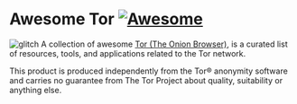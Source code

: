 # Awesome Tor [![Awesome](https://awesome.re/badge.svg)](https://awesome.re)
![glitch](https://github.com/Polycarbohydrate/awesome-tor/assets/169401794/eb8ba503-e072-4b2d-93bd-e20646b01cfc)
A collection of awesome [Tor (The Onion Browser)](https://www.torproject.org/ ), is a curated list of resources, tools, and applications related to the Tor network.



This product is produced independently from the Tor® anonymity software and carries no guarantee from The Tor Project about quality, suitability or anything else.
